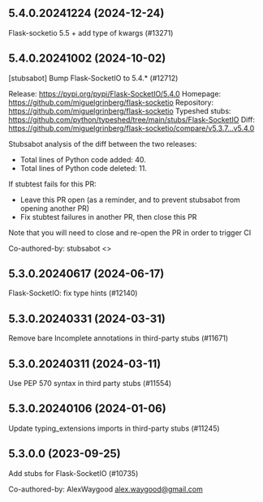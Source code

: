 ## 5.4.0.20241224 (2024-12-24)

Flask-socketio 5.5 + add type of kwargs (#13271)

## 5.4.0.20241002 (2024-10-02)

[stubsabot] Bump Flask-SocketIO to 5.4.* (#12712)

Release: https://pypi.org/pypi/Flask-SocketIO/5.4.0
Homepage: https://github.com/miguelgrinberg/flask-socketio
Repository: https://github.com/miguelgrinberg/flask-socketio
Typeshed stubs: https://github.com/python/typeshed/tree/main/stubs/Flask-SocketIO
Diff: https://github.com/miguelgrinberg/flask-socketio/compare/v5.3.7...v5.4.0

Stubsabot analysis of the diff between the two releases:
 - Total lines of Python code added: 40.
 - Total lines of Python code deleted: 11.

If stubtest fails for this PR:
- Leave this PR open (as a reminder, and to prevent stubsabot from opening another PR)
- Fix stubtest failures in another PR, then close this PR

Note that you will need to close and re-open the PR in order to trigger CI

Co-authored-by: stubsabot <>

## 5.3.0.20240617 (2024-06-17)

Flask-SocketIO: fix type hints (#12140)

## 5.3.0.20240331 (2024-03-31)

Remove bare Incomplete annotations in third-party stubs (#11671)

## 5.3.0.20240311 (2024-03-11)

Use PEP 570 syntax in third party stubs (#11554)

## 5.3.0.20240106 (2024-01-06)

Update typing_extensions imports in third-party stubs (#11245)

## 5.3.0.0 (2023-09-25)

Add stubs for Flask-SocketIO (#10735)

Co-authored-by: AlexWaygood <alex.waygood@gmail.com>

